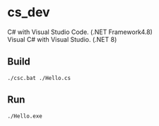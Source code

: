 # cs_dev

C# with Visual Studio Code. (.NET Framework4.8)  
Visual C# with Visual Studio. (.NET 8)  

## Build

```
./csc.bat ./Hello.cs
```

## Run
```
./Hello.exe
```

